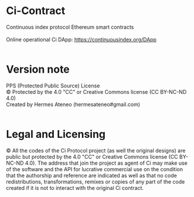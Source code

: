 # Ci-Contract

Continuous index protocol Ethereum smart contracts<br /><br />
Online operational Ci DApp: https://continuousindex.org/DApp <br /><br />


# Version note

PPS (Protected Public Source) License<br />
© Protected by the 4.0 "CC" or Creative Commons license (CC BY-NC-ND 4.0)<br />
Created by Hermes Ateneo (hermesateneo#gmail.com)<br /><br />



# Legal and Licensing


© All the codes of the Ci Protocol project (as well the original designs) are public but protected by the 4.0 "CC" or Creative Commons license (CC BY-NC-ND 4.0). The address that join the project as agent of Ci may make use of the software and the API for lucrative commercial use on the condition that the authorship and reference are indicated as well as that no code redistributions, transformations, remixes or copies of any part of the code created if it is not to interact with the original Ci contract.<br /><br />

